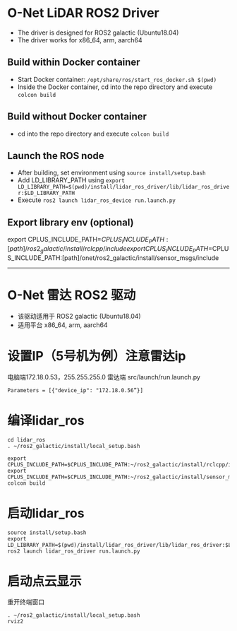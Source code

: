 # O-Net LiDAR ROS2 Driver
* The driver is designed for ROS2 galactic (Ubuntu18.04)
* The driver works for x86_64, arm, aarch64

## Build within Docker container
* Start Docker container: `/opt/share/ros/start_ros_docker.sh $(pwd)`
* Inside the Docker container, cd into the repo directory and execute `colcon build`

## Build without Docker container
* cd into the repo directory and execute `colcon build`

## Launch the ROS node
* After building, set environment using `source install/setup.bash` 
* Add LD_LIBRARY_PATH using `export LD_LIBRARY_PATH=$(pwd)/install/lidar_ros_driver/lib/lidar_ros_driver:$LD_LIBRARY_PATH`
* Execute `ros2 launch lidar_ros_device run.launch.py`

## Export library env (optional)
export CPLUS_INCLUDE_PATH=$CPLUS_INCLUDE_PATH:[path]/ros2_galactic/install/rclcpp/include
export CPLUS_INCLUDE_PATH=$CPLUS_INCLUDE_PATH:[path]/onet/ros2_galactic/install/sensor_msgs/include

___
# O-Net 雷达 ROS2 驱动
* 该驱动适用于 ROS2 galactic (Ubuntu18.04)
* 适用平台 x86_64, arm, aarch64

# 设置IP（5号机为例）注意雷达ip

电脑端172.18.0.53，255.255.255.0
雷达端 src/launch/run.launch.py
```
Parameters = [{"device_ip": "172.18.0.56”}]
```

# 编译lidar_ros

```
cd lidar_ros
. ~/ros2_galactic/install/local_setup.bash
```

```
export CPLUS_INCLUDE_PATH=$CPLUS_INCLUDE_PATH:~/ros2_galactic/install/rclcpp/include
export CPLUS_INCLUDE_PATH=$CPLUS_INCLUDE_PATH:~/ros2_galactic/install/sensor_msgs/include
colcon build
```

# 启动lidar_ros
```
source install/setup.bash
export LD_LIBRARY_PATH=$(pwd)/install/lidar_ros_driver/lib/lidar_ros_driver:$LD_LIBRARY_PATH
ros2 launch lidar_ros_driver run.launch.py
```

# 启动点云显示

重开终端窗口
```
. ~/ros2_galactic/install/local_setup.bash
rviz2
```
